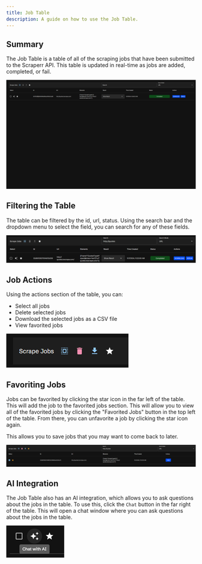 ```yaml
---
title: Job Table
description: A guide on how to use the Job Table.
---
```


## Summary

The Job Table is a table of all of the scraping jobs that have been submitted to the Scraperr API. This table is updated in real-time as jobs are added, completed, or fail.

![Job Table](../../../assets/images/jobs.png)

## Filtering the Table

The table can be filtered by the id, url, status. Using the search bar and the dropdown menu to select the field, you can search for any of these fields.

![Filtering the Table](../../../assets/images/search.png)

## Job Actions

Using the actions section of the table, you can:

- Select all jobs
- Delete selected jobs
- Download the selected jobs as a CSV file
- View favorited jobs

![Job Actions](../../../assets/images/job-actions.png)

## Favoriting Jobs

Jobs can be favorited by clicking the star icon in the far left of the table. This will add the job to the favorited jobs section. This will allow you to view all of the favorited jobs by clicking the "Favorited Jobs" button in the top left of the table. From there, you can unfavorite a job by clicking the star icon again.

This allows you to save jobs that you may want to come back to later.

![Favorited Jobs](../../../assets/images/favorites.png)

## AI Integration

The Job Table also has an AI integration, which allows you to ask questions about the jobs in the table. To use this, click the `Chat` button in the far right of the table. This will open a chat window where you can ask questions about the jobs in the table.

![AI Integration](../../../assets/images/job-ai.png)

